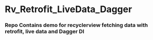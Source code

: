 # Rv_Retrofit_LiveData_Dagger

### Repo Contains demo for recyclerview fetching data with retrofit, live data and Dagger DI

